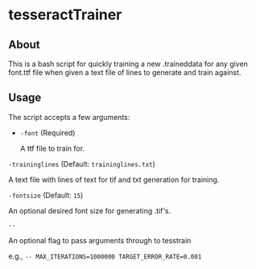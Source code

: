 # tesseractTrainer

## About

This is a bash script for quickly training a new .traineddata for any given font.ttf file when given a text file of lines to generate and train against.

## Usage

The script accepts a few arguments:

* `-font` (Required)

  A ttf file to train for.

`-traininglines` (Default: `traininglines.txt`)

  A text file with lines of text for tif and txt generation for training.

`-fontsize` (Default: `15`)

  An optional desired font size for generating .tif's.

`--`

  An optional flag to pass arguments through to tesstrain

  e.g., `-- MAX_ITERATIONS=1000000 TARGET_ERROR_RATE=0.001`

